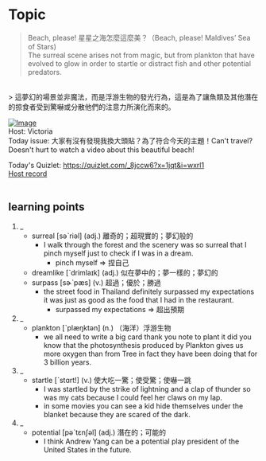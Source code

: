 # Topic

> Beach, please! 星星之海怎麼這麼美？（Beach, please! Maldives’ Sea of Stars) <br>
> The surreal scene arises not from magic, but from plankton that have evolved to glow in order to startle or distract fish and other potential predators.
 <br>
> 這夢幻的場景並非魔法，而是浮游生物的發光行為，這是為了讓魚類及其他潛在的掠食者受到驚嚇或分散他們的注意力所演化而來的。 <br>

[![Image](https://cdn.voicetube.com/assets/thumbnails/vOPliKfxk8Y.jpg)](https://www.youtube.com/embed/vOPliKfxk8Y?rel=0&showinfo=0&cc_load_policy=0&controls=1&autoplay=1&iv_load_policy=3&playsinline=1&wmode=transparent&start=28&end=39&enablejsapi=1&origin=https://tw.voicetube.com&widgetid=1)<br>
Host: Victoria
<br>Today issue: 大家有沒有發現我換大頭貼？為了符合今天的主題！Can't travel? Doesn't hurt to watch a video about this beautiful beach!

Today's Quizlet: https://quizlet.com/_8jccw6?x=1jqt&i=wxrl1
<br>
[Host record](https://cdn.voicetube.com/everyday_records/4404/1595221089.mp3)
<br><br>
## learning points
1. _
	* surreal [səˋriəl] (adj.) 離奇的；超現實的；夢幻般的
		- I walk through the forest and the scenery was so surreal that I pinch myself just to check if I was in a dream.
			+ pinch myself => 捏自己
	* dreamlike [ˋdrimlaɪk] (adj.) 似在夢中的；夢一樣的；夢幻的
	* surpass [sɚˋpæs] (v.) 超過；優於；勝過
		- the street food in Thailand definitely surpassed my expectations it was just as good as the food that I had in the restaurant.
			+ surpassed my expectations => 超出預期
2. _
	* plankton [ˋplæŋktən] (n.) （海洋）浮游生物
		- we all need to write a big card thank you note to plant it did you know that the photosynthesis produced by Plankton gives us more oxygen than from Tree in fact they have been doing that for 3 billion years.
3. _
	* startle [ˋstɑrt!] (v.) 使大吃一驚；使受驚；使嚇一跳
		- I was startled by the strike of lightning and a clap of thunder so was my cats because I could feel her claws on my lap.
		- in some movies you can see a kid hide themselves under the blanket because they are scared of the dark.
4. _
	* potential [pəˋtɛnʃəl] (adj.) 潛在的；可能的
		- I think Andrew Yang can be a potential play president of the United States in the future.
